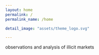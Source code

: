 ```yaml
---
layout: home
permalink: /
permalink_name: /home

detail_image: "assets/theme_logo.svg"

---
```

observations and analysis of illicit markets
